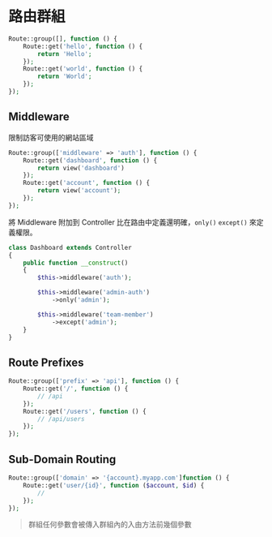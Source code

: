 # 路由群組

```php
Route::group([], function () {
    Route::get('hello', function () {
        return 'Hello';
    });
    Route::get('world', function () {
        return 'World';
    });
});
```

## Middleware

限制訪客可使用的網站區域

```php
Route::group(['middleware' => 'auth'], function () {
    Route::get('dashboard', function () {
        return view('dashboard')
    });
    Route::get('account', function () {
        return view('account');
    });
});
```

將 Middleware 附加到 Controller 比在路由中定義還明確，`only()` `except()` 來定義權限。

```php
class Dashboard extends Controller
{
    public function __construct()
    {
        $this->middleware('auth');

        $this->middleware('admin-auth')
            ->only('admin');

        $this->middleware('team-member')
            ->except('admin');
    }
}
```

## Route Prefixes

```php
Route::group(['prefix' => 'api'], function () {
    Route::get('/', function () {
        // /api
    });
    Route::get('/users', function () {
        // /api/users
    });
});
```

## Sub-Domain Routing

```php
Route::group(['domain' => '{account}.myapp.com']function () {
    Route::get('user/{id}', function ($account, $id) {
        //
    });
});
```

> 群組任何參數會被傳入群組內的入由方法前幾個參數
